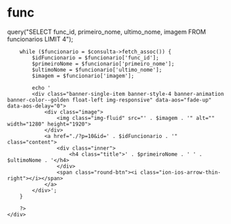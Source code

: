 # func

<div class="banner-section">
    <div class="banner-wrapper clearfix">
        <!-- Start Banner Single Item -->
        <?php
        $consulta = $conn->query("SELECT func_id, primeiro_nome, ultimo_nome, imagem FROM funcionarios LIMIT 4");

        while ($funcionario = $consulta->fetch_assoc()) {
            $idFuncionario = $funcionario['func_id'];
            $primeiroNome = $funcionario['primeiro_nome'];
            $ultimoNome = $funcionario['ultimo_nome'];
            $imagem = $funcionario['imagem'];

            echo '
            <div class="banner-single-item banner-style-4 banner-animation banner-color--golden float-left img-responsive" data-aos="fade-up" data-aos-delay="0">
                <div class="image">
                    <img class="img-fluid" src="' . $imagem . '" alt="" width="1280" height="1920">
                </div>
                <a href="./?p=10&id=' . $idFuncionario . '" class="content">
                    <div class="inner">
                        <h4 class="title">' . $primeiroNome . ' ' . $ultimoNome . '</h4>
                    </div>
                    <span class="round-btn"><i class="ion-ios-arrow-thin-right"></i></span>
                </a>
            </div>';
        }

        ?>
    </div>
</div>